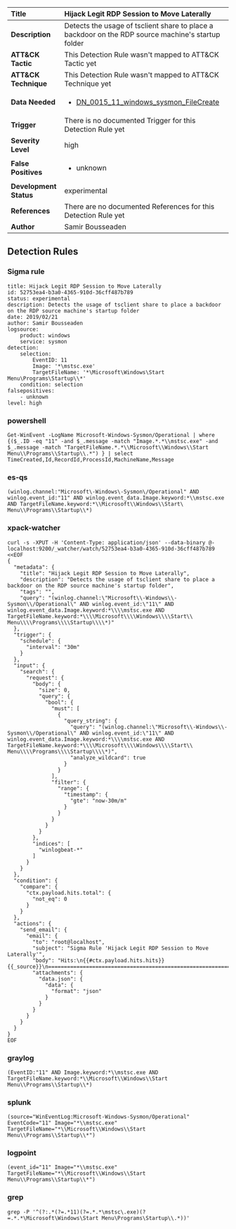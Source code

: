 | Title                    | Hijack Legit RDP Session to Move Laterally       |
|:-------------------------|:------------------|
| **Description**          | Detects the usage of tsclient share to place a backdoor on the RDP source machine's startup folder |
| **ATT&amp;CK Tactic**    |   This Detection Rule wasn't mapped to ATT&amp;CK Tactic yet  |
| **ATT&amp;CK Technique** |  This Detection Rule wasn't mapped to ATT&amp;CK Technique yet  |
| **Data Needed**          | <ul><li>[DN_0015_11_windows_sysmon_FileCreate](../Data_Needed/DN_0015_11_windows_sysmon_FileCreate.md)</li></ul>  |
| **Trigger**              |  There is no documented Trigger for this Detection Rule yet  |
| **Severity Level**       | high |
| **False Positives**      | <ul><li>unknown</li></ul>  |
| **Development Status**   | experimental |
| **References**           |  There are no documented References for this Detection Rule yet  |
| **Author**               | Samir Bousseaden |


## Detection Rules

### Sigma rule

```
title: Hijack Legit RDP Session to Move Laterally
id: 52753ea4-b3a0-4365-910d-36cff487b789
status: experimental
description: Detects the usage of tsclient share to place a backdoor on the RDP source machine's startup folder
date: 2019/02/21
author: Samir Bousseaden
logsource:
    product: windows
    service: sysmon
detection:
    selection:
        EventID: 11
        Image: '*\mstsc.exe'
        TargetFileName: '*\Microsoft\Windows\Start Menu\Programs\Startup\\*'
    condition: selection
falsepositives:
    - unknown
level: high

```





### powershell
    
```
Get-WinEvent -LogName Microsoft-Windows-Sysmon/Operational | where {($_.ID -eq "11" -and $_.message -match "Image.*.*\\mstsc.exe" -and $_.message -match "TargetFileName.*.*\\Microsoft\\Windows\\Start Menu\\Programs\\Startup\\.*") } | select TimeCreated,Id,RecordId,ProcessId,MachineName,Message
```


### es-qs
    
```
(winlog.channel:"Microsoft\-Windows\-Sysmon\/Operational" AND winlog.event_id:"11" AND winlog.event_data.Image.keyword:*\\mstsc.exe AND TargetFileName.keyword:*\\Microsoft\\Windows\\Start\ Menu\\Programs\\Startup\\*)
```


### xpack-watcher
    
```
curl -s -XPUT -H 'Content-Type: application/json' --data-binary @- localhost:9200/_watcher/watch/52753ea4-b3a0-4365-910d-36cff487b789 <<EOF
{
  "metadata": {
    "title": "Hijack Legit RDP Session to Move Laterally",
    "description": "Detects the usage of tsclient share to place a backdoor on the RDP source machine's startup folder",
    "tags": "",
    "query": "(winlog.channel:\"Microsoft\\-Windows\\-Sysmon\\/Operational\" AND winlog.event_id:\"11\" AND winlog.event_data.Image.keyword:*\\\\mstsc.exe AND TargetFileName.keyword:*\\\\Microsoft\\\\Windows\\\\Start\\ Menu\\\\Programs\\\\Startup\\\\*)"
  },
  "trigger": {
    "schedule": {
      "interval": "30m"
    }
  },
  "input": {
    "search": {
      "request": {
        "body": {
          "size": 0,
          "query": {
            "bool": {
              "must": [
                {
                  "query_string": {
                    "query": "(winlog.channel:\"Microsoft\\-Windows\\-Sysmon\\/Operational\" AND winlog.event_id:\"11\" AND winlog.event_data.Image.keyword:*\\\\mstsc.exe AND TargetFileName.keyword:*\\\\Microsoft\\\\Windows\\\\Start\\ Menu\\\\Programs\\\\Startup\\\\*)",
                    "analyze_wildcard": true
                  }
                }
              ],
              "filter": {
                "range": {
                  "timestamp": {
                    "gte": "now-30m/m"
                  }
                }
              }
            }
          }
        },
        "indices": [
          "winlogbeat-*"
        ]
      }
    }
  },
  "condition": {
    "compare": {
      "ctx.payload.hits.total": {
        "not_eq": 0
      }
    }
  },
  "actions": {
    "send_email": {
      "email": {
        "to": "root@localhost",
        "subject": "Sigma Rule 'Hijack Legit RDP Session to Move Laterally'",
        "body": "Hits:\n{{#ctx.payload.hits.hits}}{{_source}}\n================================================================================\n{{/ctx.payload.hits.hits}}",
        "attachments": {
          "data.json": {
            "data": {
              "format": "json"
            }
          }
        }
      }
    }
  }
}
EOF

```


### graylog
    
```
(EventID:"11" AND Image.keyword:*\\mstsc.exe AND TargetFileName.keyword:*\\Microsoft\\Windows\\Start Menu\\Programs\\Startup\\*)
```


### splunk
    
```
(source="WinEventLog:Microsoft-Windows-Sysmon/Operational" EventCode="11" Image="*\\mstsc.exe" TargetFileName="*\\Microsoft\\Windows\\Start Menu\\Programs\\Startup\\*")
```


### logpoint
    
```
(event_id="11" Image="*\\mstsc.exe" TargetFileName="*\\Microsoft\\Windows\\Start Menu\\Programs\\Startup\\*")
```


### grep
    
```
grep -P '^(?:.*(?=.*11)(?=.*.*\mstsc\.exe)(?=.*.*\Microsoft\Windows\Start Menu\Programs\Startup\\.*))'
```



